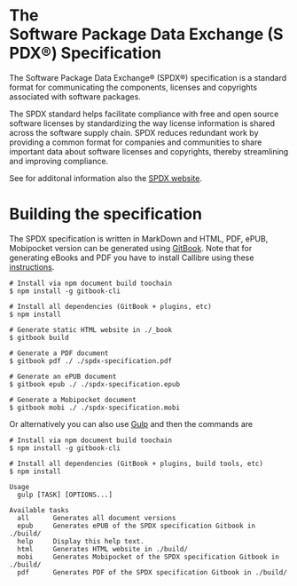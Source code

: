 # The Software Package Data Exchange (SPDX​®​) ​Specification

The Software Package Data Exchange® (SPDX®) specification is a standard format for communicating the components, licenses and copyrights associated with software packages.

The SPDX standard helps facilitate compliance with free and open source software licenses by standardizing the way license information is shared across the software supply chain. SPDX reduces redundant work by providing a common format for companies and communities to share important data about software licenses and copyrights, thereby streamlining and improving compliance.

See for additonal information also the [SPDX website](https://spdx.org).

# Building the specification

The SPDX specification is written in MarkDown and HTML, PDF, ePUB, Mobipocket version can be generated using [GitBook](https://www.gitbook.com/).
Note that for generating eBooks and PDF you have to install Callibre using these [instructions](https://toolchain.gitbook.com/ebook.html).

    # Install via npm document build toochain 
    $ npm install -g gitbook-cli
    
    # Install all dependencies (GitBook + plugins, etc)
    $ npm install

    # Generate static HTML website in ./_book
    $ gitbook build

    # Generate a PDF document 
    $ gitbook pdf ./ ./spdx-specification.pdf

    # Generate an ePUB document
    $ gitbook epub ./ ./spdx-specification.epub

    # Generate a Mobipocket document
    $ gitbook mobi ./ ./spdx-specification.mobi

Or alternatively you can also use [Gulp](https://gulpjs.com) and then the commands are

    # Install via npm document build toochain 
    $ npm install -g gitbook-cli
    
    # Install all dependencies (GitBook + plugins, build tools, etc)
    $ npm install

    Usage
      gulp [TASK] [OPTIONS...]

    Available tasks
      all      Generates all document versions
      epub     Generates ePUB of the SPDX specification Gitbook in ./build/
      help     Display this help text.
      html     Generates HTML website in ./build/
      mobi     Generates Mobipocket of the SPDX specification Gitbook in ./build/
      pdf      Generates PDF of the SPDX specification Gitbook in ./build/
